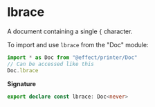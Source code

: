 # lbrace

A document containing a single `{` character.

To import and use `lbrace` from the "Doc" module:

```ts
import * as Doc from "@effect/printer/Doc"
// Can be accessed like this
Doc.lbrace
```

**Signature**

```ts
export declare const lbrace: Doc<never>
```
